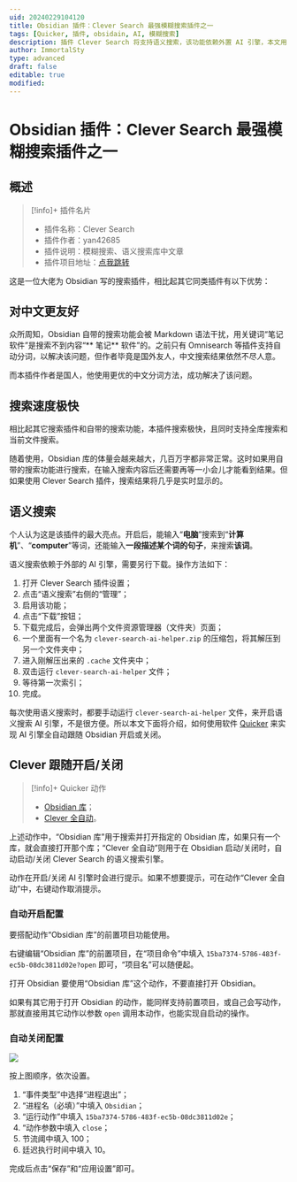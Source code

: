```yaml
---
uid: 20240229104120
title: Obsidian 插件：Clever Search 最强模糊搜索插件之一
tags: [Quicker, 插件, obsidain, AI, 模糊搜索]
description: 插件 Clever Search 将支持语义搜索，该功能依赖外置 AI 引擎，本文用 Quicker 实现自动跟随 Obsidian 开启或关闭该引擎。
author: ImmortalSty
type: advanced
draft: false
editable: true
modified: 
---
```


# Obsidian 插件：Clever Search 最强模糊搜索插件之一

## 概述

> [!info]+ 插件名片
>
> - 插件名称：Clever Search
> - 插件作者：yan42685
> - 插件说明：模糊搜索、语义搜索库中文章
> - 插件项目地址：[点我跳转](https://github.com/yan42685/obsidian-clever-search/)

这是一位大佬为 Obsidian 写的搜索插件，相比起其它同类插件有以下优势：

## 对中文更友好

众所周知，Obsidian 自带的搜索功能会被 Markdown 语法干扰，用关键词“笔记软件”是搜索不到内容“\*\* 笔记\*\* 软件”的。之前只有 Omnisearch 等插件支持自动分词，以解决该问题，但作者毕竟是国外友人，中文搜索结果依然不尽人意。

而本插件作者是国人，他使用更优的中文分词方法，成功解决了该问题。

## 搜索速度极快

相比起其它搜索插件和自带的搜索功能，本插件搜索极快，且同时支持全库搜索和当前文件搜索。

随着使用，Obsidian 库的体量会越来越大，几百万字都非常正常。这时如果用自带的搜索功能进行搜索，在输入搜索内容后还需要再等一小会儿才能看到结果。但如果使用 Clever Search 插件，搜索结果将几乎是实时显示的。

## 语义搜索

个人认为这是该插件的最大亮点。开启后，能输入“**电脑**”搜索到“**计算机**”、“**computer**”等词，还能输入**一段描述某个词的句子**，来搜索**该词**。

语义搜索依赖于外部的 AI 引擎，需要另行下载。操作方法如下：

1. 打开 Clever Search 插件设置；
2. 点击“语义搜索”右侧的“管理”；
3. 启用该功能；
4. 点击“下载”按钮；
5. 下载完成后，会弹出两个文件资源管理器（文件夹）页面；
6. 一个里面有一个名为 `clever-search-ai-helper.zip` 的压缩包，将其解压到另一个文件夹中；
7. 进入刚解压出来的 `.cache` 文件夹中；
8. 双击运行 `clever-search-ai-helper` 文件；
9. 等待第一次索引；
10. 完成。

每次使用语义搜索时，都要手动运行 `clever-search-ai-helper` 文件，来开启语义搜索 AI 引擎，不是很方便。所以本文下面将介绍，如何使用软件 [Quicker](https://pkmer.cn/Pkmer-Docs/03-%E7%9F%A5%E8%AF%86%E7%AE%A1%E7%90%86%E5%B7%A5%E5%85%B7/%E8%87%AA%E5%8A%A8%E5%8C%96%E8%BD%AF%E4%BB%B6/quicker/%E5%BC%80%E5%A7%8Bquicker%E5%90%A7/) 来实现 AI 引擎全自动跟随 Obsidian 开启或关闭。

## Clever 跟随开启/关闭

> [!info]+ Quicker 动作
>
> - [Obsidian 库](https://getquicker.net/Sharedaction?code=8d0550f1-c378-4cce-190d-08daa2ecb1a4)；
> - [Clever 全自动](https://getquicker.net/Sharedaction?code=15ba7374-5786-483f-ec5b-08dc3811d02e)。

上述动作中，“Obsidian 库”用于搜索并打开指定的 Obsidian 库，如果只有一个库，就会直接打开那个库；“Clever 全自动”则用于在 Obsidian 启动/关闭时，自动启动/关闭 Clever Search 的语义搜索引擎。

动作在开启/关闭 AI 引擎时会进行提示。如果不想要提示，可在动作“Clever 全自动”中，右键动作取消提示。

### 自动开启配置

要搭配动作“Obsidian 库”的前置项目功能使用。

右键编辑“Obsidian 库”的前置项目，在“项目命令”中填入 `15ba7374-5786-483f-ec5b-08dc3811d02e?open` 即可，“项目名”可以随便起。

打开 Obsidian 要使用“Obsidian 库”这个动作，不要直接打开 Obsidian。

如果有其它用于打开 Obsidian 的动作，能同样支持前置项目，或自己会写动作，那就直接用其它动作以参数 `open` 调用本动作，也能实现自启动的操作。

### 自动关闭配置

![](https://files.getquicker.net/_sitefiles/kb/sharedaction/15ba7374-5786-483f-ec5b-08dc3811d02e/2024/02/28/211005_514368_20240228_205104_910_copy.png)

按上图顺序，依次设置。

1. “事件类型”中选择“进程退出”；
2. “进程名（必填）”中填入 `Obsidian`；
3. “运行动作”中填入 `15ba7374-5786-483f-ec5b-08dc3811d02e`；
4. “动作参数中填入 `close`；
5. 节流阈中填入 100；
6. 廷迟执行时间中填入 10。

完成后点击“保存”和“应用设置”即可。